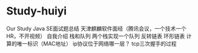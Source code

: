 # Study-huiyi
Our Study
Java SE面试题总结
天津麒麟软件面经（腾讯会议，一个技术一个HR，不开视频）
自我介绍
栈和队列
两个栈实现一个队列
反转链表
环形链表
计算的唯一标识（MAC地址）
ip协议位于网络哪一层？
tcp三次握手的过程
